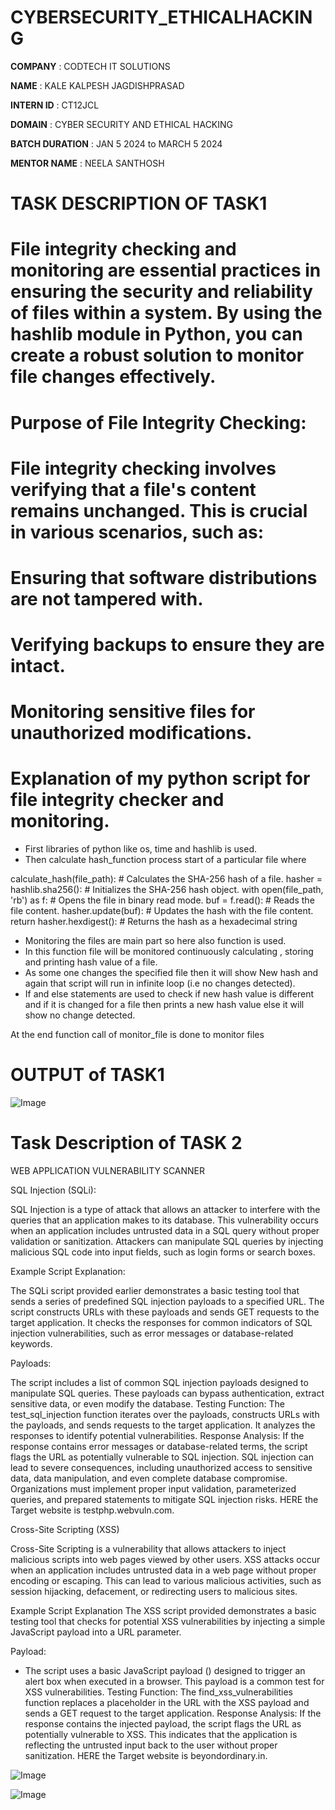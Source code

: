# CYBERSECURITY_ETHICALHACKING

**COMPANY** : CODTECH IT SOLUTIONS

**NAME** : KALE KALPESH JAGDISHPRASAD

**INTERN ID** : CT12JCL

**DOMAIN** : CYBER SECURITY AND ETHICAL HACKING

**BATCH DURATION** : JAN 5 2024 to MARCH 5 2024

**MENTOR NAME** : NEELA SANTHOSH

# TASK DESCRIPTION OF TASK1

# File integrity checking and monitoring are essential practices in ensuring the security and reliability of files within a system. By using the hashlib module in Python, you can create a robust solution to monitor file changes effectively.

# Purpose of File Integrity Checking:

# File integrity checking involves verifying that a file's content remains unchanged. This is crucial in various scenarios, such as:
# Ensuring that software distributions are not tampered with.
# Verifying backups to ensure they are intact.
# Monitoring sensitive files for unauthorized modifications.

# Explanation of my python script for file integrity checker and monitoring.

- First libraries of python like os, time and hashlib is used.
- Then calculate hash_function process start of a particular file where 

 calculate_hash(file_path): # Calculates the SHA-256 hash of a file.
 hasher = hashlib.sha256(): # Initializes the SHA-256 hash object.
 with open(file_path, 'rb') as f: # Opens the file in binary read mode.
 buf = f.read(): # Reads the file content.
 hasher.update(buf): # Updates the hash with the file content.
 return hasher.hexdigest(): # Returns the hash as a hexadecimal string

- Monitoring the files are main part so here also function is used.
- In this function file will be monitored continuously calculating , storing and printing hash value of a file. 
- As some one changes the specified file then it will show New hash and again that script will run in infinite loop (i.e no changes detected).
- If and else statements are used to check if new hash value is different and if it is changed for a file then prints a new hash value else it will show no change detected.

At the end function call of monitor_file is done to monitor files

# OUTPUT of TASK1

![Image](https://github.com/user-attachments/assets/a7bb429f-8181-4f56-b706-e7029cdb364d)





# Task Description of TASK 2

WEB APPLICATION VULNERABILITY SCANNER

SQL Injection (SQLi):

SQL Injection is a type of attack that allows an attacker to interfere with the queries that an application makes to its database. This vulnerability occurs when an application includes untrusted data in a SQL query without proper validation or sanitization. Attackers can manipulate SQL queries by injecting malicious SQL code into input fields, such as login forms or search boxes.

Example Script Explanation:

The SQLi script provided earlier demonstrates a basic testing tool that sends a series of predefined SQL injection payloads to a specified URL. The script constructs URLs with these payloads and sends GET requests to the target application. It checks the responses for common indicators of SQL injection vulnerabilities, such as error messages or database-related keywords.

Payloads: 

The script includes a list of common SQL injection payloads designed to manipulate SQL queries. These payloads can bypass authentication, extract sensitive data, or even modify the database.
Testing Function: The test_sql_injection function iterates over the payloads, constructs URLs with the payloads, and sends requests to the target application. It analyzes the responses to identify potential vulnerabilities.
Response Analysis: If the response contains error messages or database-related terms, the script flags the URL as potentially vulnerable to SQL injection.
SQL injection can lead to severe consequences, including unauthorized access to sensitive data, data manipulation, and even complete database compromise. Organizations must implement proper input validation, parameterized queries, and prepared statements to mitigate SQL injection risks. HERE the Target website is testphp.webvuln.com.

Cross-Site Scripting (XSS)

Cross-Site Scripting is a vulnerability that allows attackers to inject malicious scripts into web pages viewed by other users. XSS attacks occur when an application includes untrusted data in a web page without proper encoding or escaping. This can lead to various malicious activities, such as session hijacking, defacement, or redirecting users to malicious sites.

Example Script Explanation
The XSS script provided demonstrates a basic testing tool that checks for potential XSS vulnerabilities by injecting a simple JavaScript payload into a URL parameter.

Payload: 
- The script uses a basic JavaScript payload (<script>alert('XSS')</script>) designed to trigger an alert box when executed in a browser. This payload is a common test for XSS vulnerabilities.
Testing Function: The find_xss_vulnerabilities function replaces a placeholder in the URL with the XSS payload and sends a GET request to the target application.
Response Analysis: If the response contains the injected payload, the script flags the URL as potentially vulnerable to XSS. This indicates that the application is reflecting the untrusted input back to the user without proper sanitization.  HERE the Target website is beyondordinary.in.


![Image](https://github.com/user-attachments/assets/796b453a-daa8-430f-8a5b-abb0909d8519)

![Image](https://github.com/user-attachments/assets/a58311c5-946d-418f-abfe-5cccc526e2fe)


